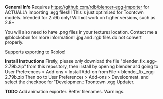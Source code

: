 **General Info**
Requires https://github.com/rdb/blender-egg-importer for ACTUALLY importing .egg files!!!
This is just optimised for Toontown models.
Intended for 2.79b only! Will not work on higher versions, such as 2.8+

You will also need to have .png files in your textures location. Contact me a @blockobun for more information! .jpg and .rgb files do not convert properly.

Supports exporting to Roblox!

**Install Instructions**
Firstly, please *only* download the file "blender_fix_egg-2.79b.zip" from this repository,
then install by opening blender and going to User Preferences > Add-ons >  Install Add-on from File > blender_fix_egg-2.79b.zip
Then go to User Preferences > Add-ons > Development, and select the checkbox for "Development: Toontown .egg Updater.

**TODO**
Add animation exporter.
Better filenames.
Warnings.
